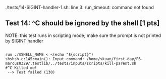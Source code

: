 ./tests/14-SIGINT-handler-1.sh: line 3: run_timeout: command not found
## Test 14: ^C should be ignored by the shell [1 pts]

NOTE: this test runs in scripting mode; make sure the prompt is not printed by SIGINT handler

```

run ./$SHELL_NAME < <(echo "${script}")
shshsh.c:145:main(): Input command: /home/skuan/first-day/P3-marcus0329/.testlib/../tests/inputs/scripts/kill-parent.sh
#^C Killed me!
 --> Test failed (130)
```


